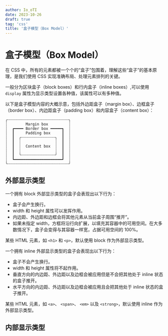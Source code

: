 ```yaml
---
author: Io_oTI
date: 2023-10-26
draft: true
tag: 'css'
title: '盒子模型（Box Model）'
---
```


# 盒子模型（Box Model）

在 CSS 中，所有的元素都被一个个的“盒子”包围着，理解这些“盒子”的基本原理，是我们使用 CSS 实现准确布局、处理元素排列的关键。

一般分为区块盒子（block boxes）和行内盒子（inline boxes）,可以使用 `display` 属性为显示类型设置各种值，该属性可以有多种值。


以下是盒子模型内容的大概示意，包括外边距盒子（margin box）、边框盒子（border box）、内边距盒子（padding box）和内容盒子（content box）：

```plaintext
╭┈┈┈┈┈┈┈┈┈┈┈┈┈┈┈┈┈┈┈┈┈┈┈┈┈┈┈╮
┊        Margin box         ┊
┊  ┏━━━━ Border box ━━━━━┓  ┊
┊  ┃     Padding box     ┃  ┊
┊  ┃  ╭┈┈┈┈┈┈┈┈┈┈┈┈┈┈┈╮  ┃  ┊
┊  ┃  ┊               ┊  ┃  ┊
┊  ┃  ┊  Content box  ┊  ┃  ┊
┊  ┃  ┊               ┊  ┃  ┊
┊  ┃  ╰┈┈┈┈┈┈┈┈┈┈┈┈┈┈┈╯  ┃  ┊
┊  ┗━━━━━━━━━━━━━━━━━━━━━┛  ┊
╰┈┈┈┈┈┈┈┈┈┈┈┈┈┈┈┈┈┈┈┈┈┈┈┈┈┈┈╯
```

## 外部显示类型

一个拥有 block 外部显示类型的盒子会表现出以下行为：

 - 盒子会产生换行。
 - width 和 height 属性可以发挥作用。
 - 内边距、外边距和边框会将其他元素从当前盒子周围“推开”。
 - 如果未指定 width，方框将沿行向扩展，以填充其容器中的可用空间。在大多数情况下，盒子会变得与其容器一样宽，占据可用空间的 100%。

某些 HTML 元素，如 `<h1>` 和 `<p>`，默认使用 block 作为外部显示类型。

一个拥有 inline 外部显示类型的盒子会表现出以下行为：

 - 盒子不会产生换行。
 - width 和 height 属性将不起作用。
 - 垂直方向的内边距、外边距以及边框会被应用但是不会把其他处于 inline 状态的盒子推开。
 - 水平方向的内边距、外边距以及边框会被应用且会把其他处于 inline 状态的盒子推开。

某些 HTML 元素，如 `<a>`、 `<span>`、 `<em>` 以及 `<strong>`，默认使用 inline 作为外部显示类型。

## 内部显示类型
